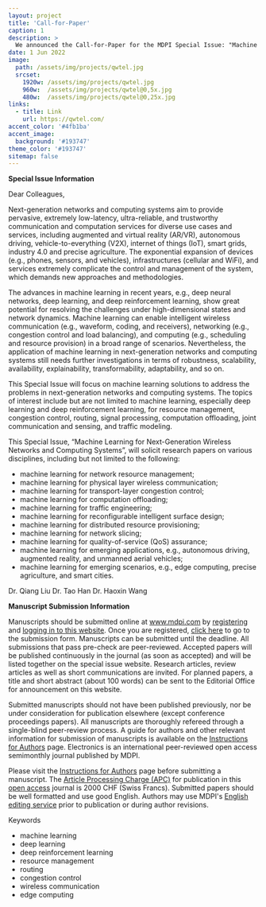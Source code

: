 ```yaml
---
layout: project
title: 'Call-for-Paper'
caption: 1
description: >
  We announced the Call-for-Paper for the MDPI Special Issue: "Machine Learning for Next-Generation Wireless Networks and Computing Systems". Researchers from all fields are encouraged to submit their papers by Dec. 10, 2022.
date: 1 Jun 2022
image: 
  path: /assets/img/projects/qwtel.jpg
  srcset: 
    1920w: /assets/img/projects/qwtel.jpg
    960w:  /assets/img/projects/qwtel@0,5x.jpg
    480w:  /assets/img/projects/qwtel@0,25x.jpg
links:
  - title: Link
    url: https://qwtel.com/
accent_color: '#4fb1ba'
accent_image:
  background: '#193747'
theme_color: '#193747'
sitemap: false
---
```


**Special Issue Information**

Dear Colleagues,

Next-generation networks and computing systems aim to provide pervasive, extremely low-latency, ultra-reliable, and trustworthy communication and computation services for diverse use cases and services, including augmented and virtual reality (AR/VR), autonomous driving, vehicle-to-everything (V2X), internet of things (IoT), smart grids, industry 4.0 and precise agriculture. The exponential expansion of devices (e.g., phones, sensors, and vehicles), infrastructures (cellular and WiFi), and services extremely complicate the control and management of the system, which demands new approaches and methodologies.

The advances in machine learning in recent years, e.g., deep neural networks, deep learning, and deep reinforcement learning, show great potential for resolving the challenges under high-dimensional states and network dynamics. Machine learning can enable intelligent wireless communication (e.g., waveform, coding, and receivers), networking (e.g., congestion control and load balancing), and computing (e.g., scheduling and resource provision) in a broad range of scenarios. Nevertheless, the application of machine learning in next-generation networks and computing systems still needs further investigations in terms of robustness, scalability, availability, explainability, transformability, adaptability, and so on.

This Special Issue will focus on machine learning solutions to address the problems in next-generation networks and computing systems. The topics of interest include but are not limited to machine learning, especially deep learning and deep reinforcement learning, for resource management, congestion control, routing, signal processing, computation offloading, joint communication and sensing, and traffic modeling.

This Special Issue, “Machine Learning for Next-Generation Wireless Networks and Computing Systems”, will solicit research papers on various disciplines, including but not limited to the following:

- machine learning for network resource management;
- machine learning for physical layer wireless communication;
- machine learning for transport-layer congestion control;
- machine learning for computation offloading;
- machine learning for traffic engineering;
- machine learning for reconfigurable intelligent surface design;
- machine learning for distributed resource provisioning;
- machine learning for network slicing;
- machine learning for quality-of-service (QoS) assurance;
- machine learning for emerging applications, e.g., autonomous driving, augmented reality, and unmanned aerial vehicles;
- machine learning for emerging scenarios, e.g., edge computing, precise agriculture, and smart cities.

Dr. Qiang Liu
Dr. Tao Han
Dr. Haoxin Wang

**Manuscript Submission Information**

Manuscripts should be submitted online at www.mdpi.com by [registering](https://susy.mdpi.com/) and [logging in to this website](https://login.mdpi.com/login?_target_path=https%3A%2F%2Fwww.mdpi.com%2Fuser%2Flogin%3FauthAll%3Dtrue). Once you are registered, [click here](https://login.mdpi.com/login?_target_path=https%3A%2F%2Fsusy.mdpi.com%2Fuser%2Flogin%3FauthAll%3Dtrue) to go to the submission form. Manuscripts can be submitted until the deadline. All submissions that pass pre-check are peer-reviewed. Accepted papers will be published continuously in the journal (as soon as accepted) and will be listed together on the special issue website. Research articles, review articles as well as short communications are invited. For planned papers, a title and short abstract (about 100 words) can be sent to the Editorial Office for announcement on this website.

Submitted manuscripts should not have been published previously, nor be under consideration for publication elsewhere (except conference proceedings papers). All manuscripts are thoroughly refereed through a single-blind peer-review process. A guide for authors and other relevant information for submission of manuscripts is available on the [Instructions for Authors](https://login.mdpi.com/login?_target_path=https%3A%2F%2Fsusy.mdpi.com%2Fuser%2Flogin%3FauthAll%3Dtrue) page. Electronics is an international peer-reviewed open access semimonthly journal published by MDPI.

Please visit the [Instructions for Authors](https://login.mdpi.com/login?_target_path=https%3A%2F%2Fsusy.mdpi.com%2Fuser%2Flogin%3FauthAll%3Dtrue) page before submitting a manuscript. The [Article Processing Charge (APC)](https://www.mdpi.com/about/apc) for publication in this [open access](https://www.mdpi.com/about/openaccess) journal is 2000 CHF (Swiss Francs). Submitted papers should be well formatted and use good English. Authors may use MDPI's [English editing service](https://www.mdpi.com/authors/english) prior to publication or during author revisions.

Keywords
- machine learning
- deep learning
- deep reinforcement learning
- resource management
- routing
- congestion control
- wireless communication
- edge computing